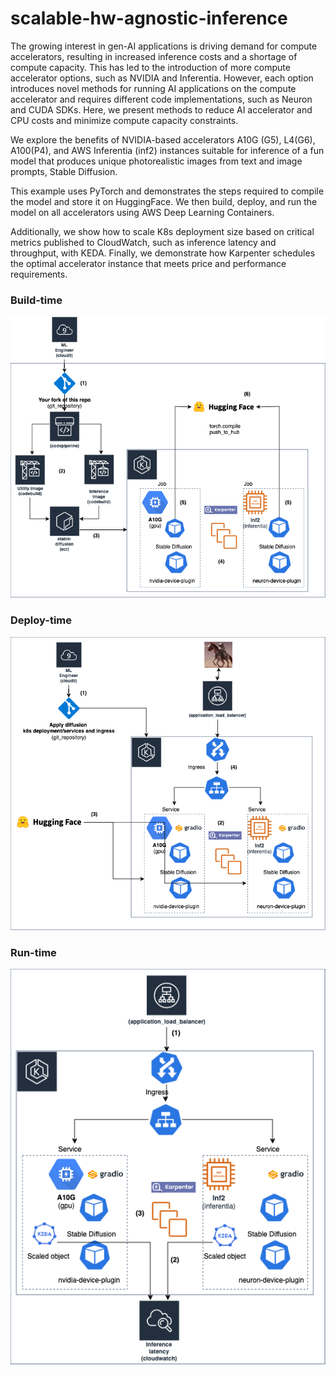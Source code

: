 # scalable-hw-agnostic-inference

The growing interest in gen-AI applications is driving demand for compute accelerators, resulting in increased inference costs and a shortage of compute capacity. This has led to the introduction of more compute accelerator options, such as NVIDIA and Inferentia. However, each option introduces novel methods for running AI applications on the compute accelerator and requires different code implementations, such as Neuron and CUDA SDKs. Here, we present methods to reduce AI accelerator and CPU costs and minimize compute capacity constraints. 

We explore the benefits of NVIDIA-based accelerators A10G (G5), L4(G6), A100(P4), and AWS Inferentia (inf2) instances suitable for inference of a fun model that produces unique photorealistic images from text and image prompts, Stable Diffusion.

This example uses PyTorch and demonstrates the steps required to compile the model and store it on HuggingFace. We then build, deploy, and run the model on all accelerators using AWS Deep Learning Containers.

Additionally, we show how to scale K8s deployment size based on critical metrics published to CloudWatch, such as inference latency and throughput, with KEDA. Finally, we demonstrate how Karpenter schedules the optimal accelerator instance that meets price and performance requirements.

### Build-time
![alt text](/aws-gpu-neuron-eks-sample-model-build.png)
### Deploy-time
![alt text](/aws-gpu-neuron-eks-sample-model-deploy.png)
### Run-time
![alt text](/aws-gpu-neuron-eks-sample-model-run.png)
